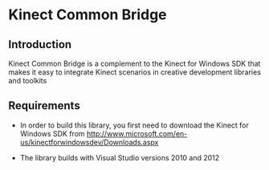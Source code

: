 Kinect Common Bridge 
====================

## Introduction

Kinect Common Bridge is a complement to the Kinect for Windows SDK that makes it easy to integrate Kinect scenarios in creative development libraries and toolkits

## Requirements

- In order to build this library, you first need to download the Kinect for Windows SDK from http://www.microsoft.com/en-us/kinectforwindowsdev/Downloads.aspx 

- The library builds with Visual Studio versions 2010 and 2012 
